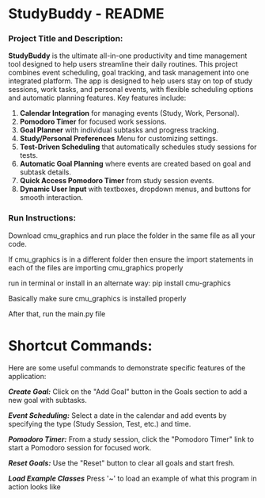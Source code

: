 # StudyBuddy - README


### Project Title and Description:
**StudyBuddy** is the ultimate all-in-one productivity and time management tool designed to help users streamline their daily routines. This project combines event scheduling, goal tracking, and task management into one integrated platform. The app is designed to help users stay on top of study sessions, work tasks, and personal events, with flexible scheduling options and automatic planning features. Key features include:

1. **Calendar Integration** for managing events (Study, Work, Personal).
2. **Pomodoro Timer** for focused work sessions.
3. **Goal Planner** with individual subtasks and progress tracking.
4. **Study/Personal Preferences** Menu for customizing settings.
5. **Test-Driven Scheduling** that automatically schedules study sessions for tests.
6. **Automatic Goal Planning** where events are created based on goal and subtask details.
7. **Quick Access Pomodoro Timer** from study session events.
8. **Dynamic User Input** with textboxes, dropdown menus, and buttons for smooth interaction.

### Run Instructions:

Download cmu_graphics and run place the folder in the same file as all your code.

If cmu_graphics is in a different folder then ensure the import statements in each of the files are importing cmu_graphics properly

run in terminal or install in an alternate way:
pip install cmu-graphics

Basically make sure cmu_graphics is installed properly 

After that, run the main.py file


# Shortcut Commands:
Here are some useful commands to demonstrate specific features of the application:

***Create Goal:***
Click on the "Add Goal" button in the Goals section to add a new goal with subtasks.

***Event Scheduling:***
Select a date in the calendar and add events by specifying the type (Study Session, Test, etc.) and time.

***Pomodoro Timer:***
From a study session, click the "Pomodoro Timer" link to start a Pomodoro session for focused work.

***Reset Goals:***
Use the "Reset" button to clear all goals and start fresh.

***Load Example Classes***
Press '~' to load an example of what this program in action looks like

